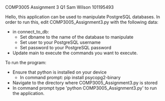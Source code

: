 COMP3005 Assignment 3 Q1
Sam Wilson 101195493

Hello, this application can be used to manipulate PostgreSQL databases. In order to run this, edit COMP3005_Assignment3.py with the following data:
  - in connect_to_db:
      - Set dbname to the name of the database to manipulate
      - Set user to your PostgreSQL username
      - Set password to your PostgreSQL password
   - Update main to execute the commands you want to execute.

To run the program: 
  - Ensure that python is installed on your device
      - In command prompt: pip install psycopg2-binary
  - Navigate to the directory where COMP3005_Assignment3.py is stored
  - In command prompt type 'python COMP3005_Assignment3.py' to run the application.
